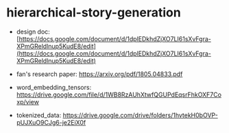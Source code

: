 # hierarchical-story-generation

* design doc: [https://docs.google.com/document/d/1dplEDkhdZjXO7LI61sXvFgra-XPmGReldlnup5KudE8/edit](https://docs.google.com/document/d/1dplEDkhdZjXO7LI61sXvFgra-XPmGReldlnup5KudE8/edit)

* fan's research paper: https://arxiv.org/pdf/1805.04833.pdf

* word_embedding_tensors: https://drive.google.com/file/d/1WB8RzAUhXtwfQGUPdEqsrFhkOXF7Coxp/view

* tokenized_data: https://drive.google.com/drive/folders/1hvtekH0bOVP-pUJXuO9CJg6-je2EiX0f